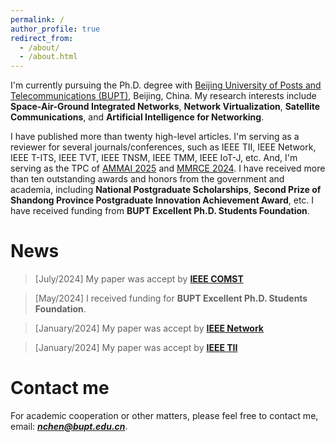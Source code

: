 ```yaml
---
permalink: /
author_profile: true
redirect_from: 
  - /about/
  - /about.html
---
```


I'm currently pursuing the Ph.D. degree with [Beijing University of Posts and Telecommunications (BUPT)](https://sice.bupt.edu.cn/), Beijing, China. My research interests include **Space-Air-Ground Integrated Networks**, **Network Virtualization**, **Satellite Communications**, and **Artificial Intelligence for Networking**.

I have published more than twenty high-level articles. I'm serving as a reviewer for several journals/conferences, such as IEEE TII, IEEE Network, IEEE T-ITS, IEEE TVT, IEEE TNSM, IEEE TMM, IEEE IoT-J, etc. And, I'm serving as the TPC of [AMMAI 2025](https://ammai.easyaca.com.cn/) and [MMRCE 2024](https://mmrce.easyaca.com.cn//). I have received more than ten outstanding awards and honors from the government and academia, including **National Postgraduate Scholarships**, **Second Prize of Shandong Province Postgraduate Innovation Achievement Award**, etc. I have received funding from **BUPT Excellent Ph.D. Students Foundation**.

News
======
> [July/2024] My paper was accept by [**IEEE COMST**](https://ieeexplore.ieee.org/abstract/document/10587211)

> [May/2024] I received funding for **BUPT Excellent Ph.D. Students Foundation**.

> [January/2024] My paper was accept by [**IEEE Network**](https://ieeexplore.ieee.org/abstract/document/10443704)

> [January/2024] My paper was accept by [**IEEE TII**](https://ieeexplore.ieee.org/abstract/document/10413579)


Contact me
======
For academic cooperation or other matters, please feel free to contact me, email: _**<font color=red>nchen@bupt.edu.cn</font>**_.

